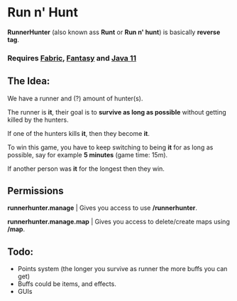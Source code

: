 # Run n' Hunt
**RunnerHunter** (also known ass **Runt** or **Run n' hunt**) is basically **reverse tag**.

### Requires [Fabric](https://github.com/rizecookey/fabric/releases/tag/0.25.0%2B1.16.combat), [Fantasy](https://github.com/NucleoidMC/fantasy/releases/tag/v0.4.0) and [Java 11](https://adoptium.net/temurin/releases/?version=11&package=jre)

## The Idea:
We have a runner and (?) amount of hunter(s).

The runner is **it**, their goal is to **survive as long as possible** without getting killed by the hunters.

If one of the hunters kills **it**, then they become **it**.

To win this game, you have to keep switching to being **it** for as long as possible, say for example **5 minutes** (game time: 15m).

If another person was **it** for the longest then they win.

## Permissions

**runnerhunter.manage** | Gives you access to use **/runnerhunter**.

**runnerhunter.manage.map** | Gives you access to delete/create maps using **/map**.

## Todo:
- Points system (the longer you survive as runner the more buffs you can get)
- Buffs could be items, and effects.
- GUIs
